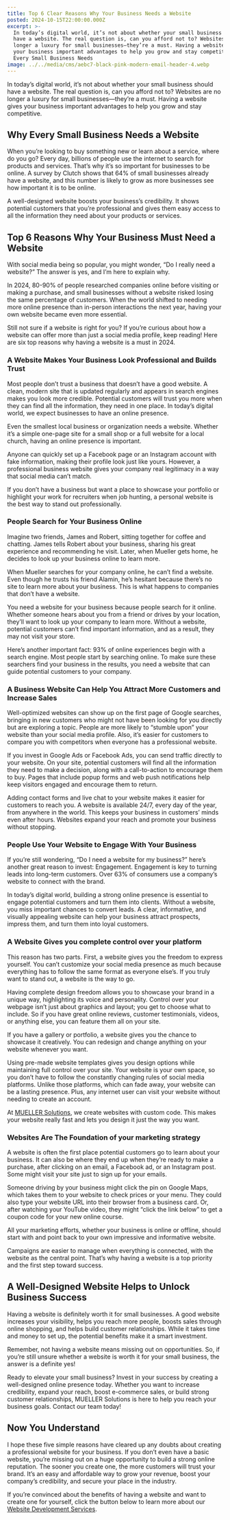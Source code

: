 ```yaml
---
title: Top 6 Clear Reasons Why Your Business Needs a Website
posted: 2024-10-15T22:00:00.000Z
excerpt: >-
  In today’s digital world, it’s not about whether your small business should
  have a website. The real question is, can you afford not to? Websites are no
  longer a luxury for small businesses—they’re a must. Having a website gives
  your business important advantages to help you grow and stay competitive. Why
  Every Small Business Needs
image: ../../media/cms/aebc7-black-pink-modern-email-header-4.webp
---
```


In today’s digital world, it’s not about whether your small business should have a website. The real question is, can you afford not to? Websites are no longer a luxury for small businesses—they’re a must. Having a website gives your business important advantages to help you grow and stay competitive.

## Why Every Small Business Needs a Website

When you’re looking to buy something new or learn about a service, where do you go? Every day, billions of people use the internet to search for products and services. That’s why it’s so important for businesses to be online. A survey by Clutch shows that 64% of small businesses already have a website, and this number is likely to grow as more businesses see how important it is to be online.

A well-designed website boosts your business’s credibility. It shows potential customers that you’re professional and gives them easy access to all the information they need about your products or services.

## Top 6 Reasons Why Your Business Must Need a Website

With social media being so popular, you might wonder, “Do I really need a website?” The answer is yes, and I’m here to explain why.

In 2024, 80-90% of people researched companies online before visiting or making a purchase, and small businesses without a website risked losing the same percentage of customers. When the world shifted to needing more online presence than in-person interactions the next year, having your own website became even more essential.

Still not sure if a website is right for you? If you’re curious about how a website can offer more than just a social media profile, keep reading! Here are six top reasons why having a website is a must in 2024.

### A Website Makes Your Business Look Professional and Builds Trust

Most people don’t trust a business that doesn’t have a good website. A clean, modern site that is updated regularly and appears in search engines makes you look more credible. Potential customers will trust you more when they can find all the information, they need in one place. In today’s digital world, we expect businesses to have an online presence.

Even the smallest local business or organization needs a website. Whether it’s a simple one-page site for a small shop or a full website for a local church, having an online presence is important.

Anyone can quickly set up a Facebook page or an Instagram account with fake information, making their profile look just like yours. However, a professional business website gives your company real legitimacy in a way that social media can’t match.

If you don’t have a business but want a place to showcase your portfolio or highlight your work for recruiters when job hunting, a personal website is the best way to stand out professionally.

### People Search for Your Business Online

Imagine two friends, James and Robert, sitting together for coffee and chatting. James tells Robert about your business, sharing his great experience and recommending he visit. Later, when Mueller gets home, he decides to look up your business online to learn more.

When Mueller searches for your company online, he can’t find a website. Even though he trusts his friend Alamin, he’s hesitant because there’s no site to learn more about your business. This is what happens to companies that don’t have a website.

You need a website for your business because people search for it online. Whether someone hears about you from a friend or drives by your location, they’ll want to look up your company to learn more. Without a website, potential customers can’t find important information, and as a result, they may not visit your store.

Here’s another important fact: 93% of online experiences begin with a search engine. Most people start by searching online. To make sure these searchers find your business in the results, you need a website that can guide potential customers to your company.

### A Business Website Can Help You Attract More Customers and Increase Sales

Well-optimized websites can show up on the first page of Google searches, bringing in new customers who might not have been looking for you directly but are exploring a topic. People are more likely to “stumble upon” your website than your social media profile. Also, it’s easier for customers to compare you with competitors when everyone has a professional website.

If you invest in Google Ads or Facebook Ads, you can send traffic directly to your website. On your site, potential customers will find all the information they need to make a decision, along with a call-to-action to encourage them to buy. Pages that include popup forms and web push notifications help keep visitors engaged and encourage them to return.

Adding contact forms and live chat to your website makes it easier for customers to reach you. A website is available 24/7, every day of the year, from anywhere in the world. This keeps your business in customers’ minds even after hours. Websites expand your reach and promote your business without stopping.

### People Use Your Website to Engage With Your Business

If you’re still wondering, “Do I need a website for my business?” here’s another great reason to invest: Engagement. Engagement is key to turning leads into long-term customers. Over 63% of consumers use a company’s website to connect with the brand.

In today’s digital world, building a strong online presence is essential to engage potential customers and turn them into clients. Without a website, you miss important chances to convert leads. A clear, informative, and visually appealing website can help your business attract prospects, impress them, and turn them into loyal customers.

### A Website Gives you complete control over your platform

This reason has two parts. First, a website gives you the freedom to express yourself. You can’t customize your social media presence as much because everything has to follow the same format as everyone else’s. If you truly want to stand out, a website is the way to go.

Having complete design freedom allows you to showcase your brand in a unique way, highlighting its voice and personality. Control over your webpage isn’t just about graphics and layout; you get to choose what to include. So if you have great online reviews, customer testimonials, videos, or anything else, you can feature them all on your site.

If you have a gallery or portfolio, a website gives you the chance to showcase it creatively. You can redesign and change anything on your website whenever you want.

Using pre-made website templates gives you design options while maintaining full control over your site. Your website is your own space, so you don’t have to follow the constantly changing rules of social media platforms. Unlike those platforms, which can fade away, your website can be a lasting presence. Plus, any internet user can visit your website without needing to create an account.

At [MUELLER Solutions](https://mueller-solutions.dev), we create websites with custom code. This makes your website really fast and lets you design it just the way you want.

### Websites Are The Foundation of your marketing strategy

A website is often the first place potential customers go to learn about your business. It can also be where they end up when they’re ready to make a purchase, after clicking on an email, a Facebook ad, or an Instagram post. Some might visit your site just to sign up for your emails.

Someone driving by your business might click the pin on Google Maps, which takes them to your website to check prices or your menu. They could also type your website URL into their browser from a business card. Or, after watching your YouTube video, they might “click the link below” to get a coupon code for your new online course.

All your marketing efforts, whether your business is online or offline, should start with and point back to your own impressive and informative website.

Campaigns are easier to manage when everything is connected, with the website as the central point. That’s why having a website is a top priority and the first step toward success.

## A Well-Designed Website Helps to Unlock Business Success

Having a website is definitely worth it for small businesses. A good website increases your visibility, helps you reach more people, boosts sales through online shopping, and helps build customer relationships. While it takes time and money to set up, the potential benefits make it a smart investment.

Remember, not having a website means missing out on opportunities. So, if you’re still unsure whether a website is worth it for your small business, the answer is a definite yes!

Ready to elevate your small business? Invest in your success by creating a well-designed online presence today. Whether you want to increase credibility, expand your reach, boost e-commerce sales, or build strong customer relationships, MUELLER Solutions is here to help you reach your business goals. Contact our team today!

## Now You Understand

I hope these five simple reasons have cleared up any doubts about creating a professional website for your business. If you don’t even have a basic website, you’re missing out on a huge opportunity to build a strong online reputation. The sooner you create one, the more customers will trust your brand. It’s an easy and affordable way to grow your revenue, boost your company’s credibility, and secure your place in the industry.

If you’re convinced about the benefits of having a website and want to create one for yourself, click the button below to learn more about our [Website Development Services](https://mueller-solutions.dev/services/web-development).
